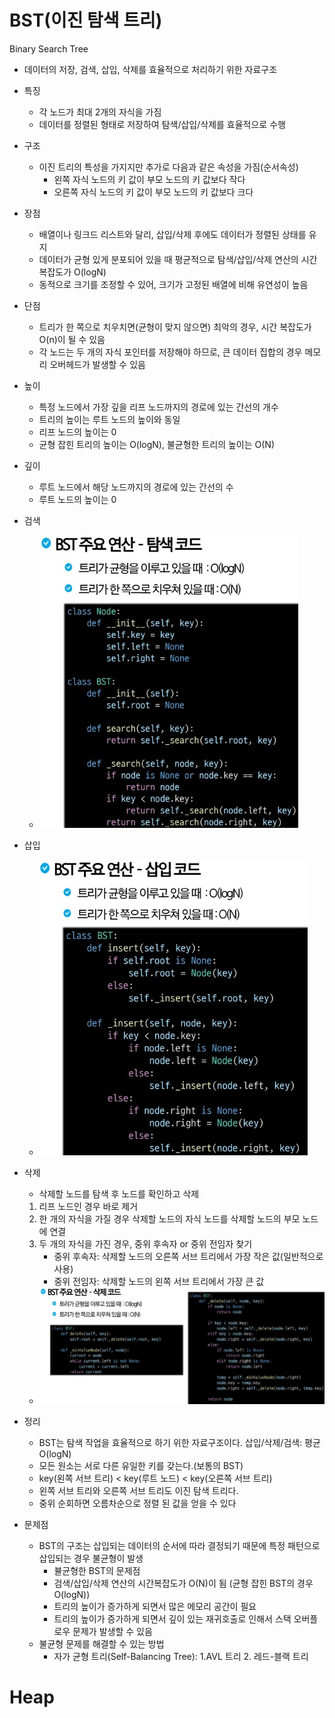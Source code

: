 # BST(이진 탐색 트리)
Binary Search Tree
- 데이터의 저장, 검색, 삽입, 삭제를 효율적으로 처리하기 위한 자료구조
- 특징
    - 각 노드가 최대 2개의 자식을 가짐
    - 데이터를 정렬된 형태로 저장하여 탐색/삽입/삭제를 효율적으로 수행
- 구조
    - 이진 트리의 특성을 가지지만 추가로 다음과 같은 속성을 가짐(순서속성)
        - 왼쪽 자식 노드의 키 값이 부모 노드의 키 값보다 작다
        - 오른쪽 자식 노드의 키 값이 부모 노드의 키 값보다 크다
- 장점
    - 배열이나 링크드 리스트와 달리, 삽입/삭제 후에도 데이터가 정렬된 상태를 유지
    - 데이터가 균형 있게 분포되어 있을 때 평균적으로 탐색/삽입/삭제 연산의 시간복잡도가 O(logN)
    - 동적으로 크기를 조정할 수 있어, 크기가 고정된 배열에 비해 유연성이 높음

- 단점
    - 트리가 한 쪽으로 치우치면(균형이 맞지 않으면) 최악의 경우, 시간 복잡도가 O(n)이 될 수 있음
    - 각 노드는 두 개의 자식 포인터를 저장해야 하므로, 큰 데이터 집합의 경우 메모리 오버헤드가 발생할 수 있음
- 높이
    - 특정 노드에서 가장 깊을 리프 노드까지의 경로에 있는 간선의 개수
    - 트리의 높이는 루트 노드의 높이와 동일
    - 리프 노드의 높이는 0
    - 균형 잡힌 트리의 높이는 O(logN), 불균형한 트리의 높이는 O(N)
- 깊이
    - 루트 노드에서 해당 노드까지의 경로에 있는 간선의 수
    - 루트 노드의 높이는 0
- 검색
    - ![](image/BST_검색.jpg)
- 삽입
    - ![](image/BST_삽입.jpg)
- 삭제
    - 삭제할 노드를 탐색 후 노드를 확인하고 삭제
    1. 리프 노드인 경우 바로 제거
    2. 한 개의 자식을 가질 경우 삭제할 노드의 자식 노드를 삭제할 노드의 부모 노드에 연결
    3. 두 개의 자식을 가진 경우, 중위 후속자 or 중위 전임자 찾기
        - 중위 후속자: 삭제할 노드의 오른쪽 서브 트리에서 가장 작은 값(일반적으로 사용)
        - 중위 전임자: 삭제할 노드의 왼쪽 서브 트리에서 가장 큰 값
    - ![](image/BST_삭제.jpg)
- 정리
    - BST는 탐색 작업을 효율적으로 하기 위한 자료구조이다. 삽입/삭제/검색: 평균 O(logN)
    - 모든 원소는 서로 다른 유일한 키를 갖는다.(보통의 BST)
    - key(왼쪽 서브 트리) < key(루트 노드) < key(오른쪽 서브 트리)
    - 왼쪽 서브 트리와 오른쪽 서브 트리도 이진 탐색 트리다.
    - 중위 순회하면 오름차순으로 정렬 된 값을 얻을 수 있다
- 문제점
    - BST의 구조는 삽입되는 데이터의 순서에 따라 결정되기 때문에 특정 패턴으로 삽입되는 경우 불균형이 발생
        - 뷸균형한 BST의 문제점
        - 검색/삽입/삭제 연산의 시간복잡도가 O(N)이 됨 (균형 잡힌 BST의 경우 O(logN))
        - 트리의 높이가 증가하게 되면서 많은 메모리 공간이 필요
        - 트리의 높이가 증가하게 되면서 깊이 있는 재귀호출로 인해서 스택 오버플로우 문제가 발생할 수 있음
    - 불균형 문제를 해결할 수 있는 방법
        - 자가 균형 트리(Self-Balancing Tree): 1.AVL 트리 2. 레드-블랙 트리

# Heap
